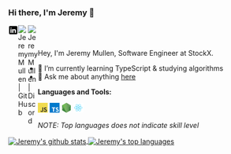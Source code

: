 <!-- Based off of https://github.com/anuraghazra/anuraghazra -->

### Hi there, I'm Jeremy 👋

<!-- Icons from https://github.com/simple-icons/simple-icons/ -->
<a href="https://www.linkedin.com/in/jeremy-mullen-09b251113/">
  <img align="left" alt="Jeremy Mullen | LinkedIn" width="20px"  src="https://raw.githubusercontent.com/simple-icons/simple-icons/develop/icons/linkedin.svg" />
</a>

<a href="https://github.com/jrmullen">
  <img align="left" alt="Jeremy Mullen | GitHub" width="20px" src="https://raw.githubusercontent.com/simple-icons/simple-icons/develop/icons/github.svg" />
</a>

<a href="Jreamy#7466">
  <img align="left" alt="Jeremy Mullen | Discord" width="20px" src="https://raw.githubusercontent.com/simple-icons/simple-icons/develop/icons/discord.svg" />
</a>

<br/>
<br/>

Hey, I'm Jeremy Mullen, Software Engineer at StockX.

- 🌱 I’m currently learning TypeScript & studying algorithms
- 💬 Ask me about anything [here](https://github.com/jrmullen/jrmullen/issues)


**Languages and Tools:**  

<code><img height="20" src="https://raw.githubusercontent.com/github/explore/80688e429a7d4ef2fca1e82350fe8e3517d3494d/topics/javascript/javascript.png"></code>
<code><img height="20" src="https://raw.githubusercontent.com/github/explore/80688e429a7d4ef2fca1e82350fe8e3517d3494d/topics/typescript/typescript.png"></code>
<code><img height="20" src="https://raw.githubusercontent.com/github/explore/80688e429a7d4ef2fca1e82350fe8e3517d3494d/topics/nodejs/nodejs.png"></code>
<code><img height="20" src="https://raw.githubusercontent.com/github/explore/80688e429a7d4ef2fca1e82350fe8e3517d3494d/topics/react/react.png"></code>


<!-- GitHub Stats Widgets -->
*NOTE: Top languages does not indicate skill level*


<a href="https://github.com/anuraghazra/github-readme-stats">
  <img align="center" src="https://github-readme-stats.vercel.app/api?username=jrmullen&count_private=true&show_icons=true&theme=shades-of-purple" alt="Jeremy's github stats" />
</a>
<a href="https://github.com/anuraghazra/github-readme-stats">
  <img align="center" src="https://github-readme-stats.vercel.app/api/top-langs/?username=jrmullen&layout=compact&hide=css&theme=shades-of-purple" alt="Jeremy's top languages" />
</a>



<!--
**jrmullen/jrmullen** is a ✨ _special_ ✨ repository because its `README.md` (this file) appears on your GitHub profile.

Here are some ideas to get you started:

- 🔭 I’m currently working on ...
- 🌱 I’m currently learning ...
- 👯 I’m looking to collaborate on ...
- 🤔 I’m looking for help with ...
- 💬 Ask me about ...
- 📫 How to reach me: ...
- 😄 Pronouns: ...
- ⚡ Fun fact: ...
-->
